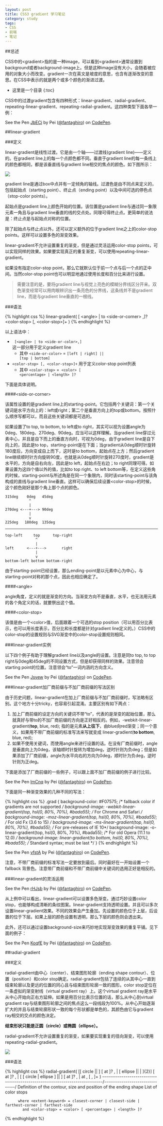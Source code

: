 ```yaml
---
layout: post
title: CSS3 gradient 学习笔记
category: study
tags:
- CSS
- 前端
- 笔记
---
```


##总述

CSS中的&lt;gradient>指的是一种image，可以看到&lt;gradient>通常设置到background或者background-image上。但是这种image没有大小，会随着被应用的对象大小而改变。gradient一次在英文是坡度的意思，也含有逐渐改变的意思。在CSS中表示的就是两个或多个颜色的渐进过渡。
<!--more-->

- 这里是一个目录
{:toc}

CSS中的过渡gradient包含有四种形式：linear-gradient、radial-gradient、repeating-linear-gradient、repeating-radial-gradient。这四种类型下面各举一例：

<p data-height="268" data-theme-id="2146" data-slug-hash="JbECi" data-default-tab="result" class='codepen'>See the Pen <a href='http://codepen.io/fantaghiro/pen/JbECi/'>JbECi</a> by Pei (<a href='http://codepen.io/fantaghiro'>@fantaghiro</a>) on <a href='http://codepen.io'>CodePen</a>.</p>
<script async src="//codepen.io/assets/embed/ei.js"></script>

##linear-gradient

###定义

linear-gradient是线性过渡。它是由一个轴——过渡线(gradient line)——定义的。在gradient line上的每一个点颜色都不同。垂直于gradient line的每一条线上的颜色都相同，都是该垂直线与gradient line相交的焦点的颜色。如下图所示：

<img src="http://pic.yupoo.com/fantaghiro_v/DR7CkQuj/j12bE.png">

gradient line是通过box中点并有一定倾角的轴线。过渡色是由不同点来定义的，包括起始点（starting point）、终止点（ending point）以及中间可选的停色点（stop-color points）。

起始点是gradient line上颜色开始的位置。该位置是gradient line与通过同一象限元素一角且与gradient line垂直的线的交点处。同理可得终止点。更简单的说法是：终止点是与起始点对称的位置。

除了起始点与终止点以外，还可以定义额外的位于gradient line之上的color-stop points。这样可以设置多色的渐变效果。

linear-gradient不允许设置重复的渐变，但是通过灵活运用color-stop points，可以实现同样的效果。如果要实现真正的重复渐变，可以使用repeating-linear-gradient。

如果没有指定color-stop point，那么它就默认位于前一个点与后一个点的正中间。当然color-stop point也可以明显地通过使用长度和百分比来进行设置。

> 需要注意的是，要将gradient line与视觉上亮色的模糊分界线区分开来。双色渐变经常可以用肉眼辨识出一条亮色的分界线，这条线并不是gradient line，而是与gradient line垂直的一根线。

###语法

{% highlight css %}
linear-gradient(  [ &lt;angle> | to &lt;side-or-corner> ,]? &lt;color-stop> [, &lt;color-stop>]+ )
{% endhighlight %}

以上语法中：

- <code> [&lt;angle> | to &lt;side-or-color>,] </code>这一部分用于定义gradient line
    - 其中 <code>&lt;side-or-color></code> = <code>[left | right] || [top | bottom]</code> 
- <code>&lt;color-stop> [, &lt;color-stop>]+</code> 用于定义color-stop point列表
    - 其中 <code>&lt;color-stop></code> =<code> &lt;color> [ &lt;percentage> | &lt;length> ]?</code>

下面是具体说明。

####&lt;side-or-corner>

该属性设置的是gradient line上的starting-point。它包括两个关键词：第一个关键词是水平方向上的：left或right；第二个是垂直方向上的top或bottom。按照什么顺序写都可以，而且这些关键词都是可选的。

如果设置了to top, to bottom, to left或to right，其实可以视为设置angle为 0deg、180deg、270deg、90deg。应当可以这样理解。当gradient line穿过元素中心，并且是自下而上的垂直方向时，可视为0deg，由于gradient line是自下向上的，因此是to top，starting-point是在下面；当gradient从0deg顺时针旋转180度后，方向变成自上而下，这时是to bottom，起始点在上方；然后gradient line继续顺时针方向旋转90度，也就是从0deg顺时针旋转270度时，gradient是水平的，方向是自右向左，因此是to left，起始点在右边；to right同理可得。如果设置为这四个值以外的值，比如to top right、to left bottom等，在定义这些角的时候，starting-point与所述角是在同一个象限内，同时该starting-point与该角构成的直线与gradient line垂直。这样可以确保后续设置&lt;color-stop>的时候，这个颜色刚好是那个角上那个点的颜色。

    315deg    0deg   45deg
               ^
               |
    270deg <---+---> 90deg
               |
               v
    225deg   180deg  135deg
    
<hr>
    
    top-left     top      top-right
                  ^
                  |
    left      <---+--->       right
                  |
                  v
    bottom-left bottom bottom-right


由于starting-point已经设置，那么ending-point是以元素中心为中心，与starting-point对称的那个点，因此也相应确定了。

####&lt;angle>

angle角度，定义的就是渐变的方向。当渐变方向不是垂直，水平，也无法用元素的各个角定义的话，就要祭出这个值。

####&lt;color-stop>

该值是由一个&lt;color>值，后面跟着一个可选的stop position（可以用百分比表示，也可以用长度表示，百分比和长度都是针对gradient line定义的。）CSS中的color-stop的设置规则与SVG渐变中的color-stop设置规则相同。

###linear-gradient实例

以下四个例子有助于理解gradient line以及angle的设置。注意是同to top, to top right与0deg和45deg的不同设置方式，但是却获得同样的效果。注意领会starting point的位置。注意领会“to”一词内涵的方向含义。

<p data-height="268" data-theme-id="2146" data-slug-hash="Jsyew" data-default-tab="result" class='codepen'>See the Pen <a href='http://codepen.io/fantaghiro/pen/Jsyew/'>Jsyew</a> by Pei (<a href='http://codepen.io/fantaghiro'>@fantaghiro</a>) on <a href='http://codepen.io'>CodePen</a>.</p>
<script async src="//codepen.io/assets/embed/ei.js"></script>


###linear-gradient加厂商前缀与不加厂商前缀的写法区别

由于历史问题，linear-gradient在加上厂商前缀与不加厂商前缀时，写法略有区别。这个地方十分tricky，也容易引起混淆。主要区别有如下两点：

1. 加上厂商前缀的设定方向的关键词不带“to”，代表的是渐变的起始位置，那么就真好与带to的不加厂商前缀的方向是正好相反的。例如，-webkit-linear-gradient(**top**, blue, red); 指的是元素**从上往下**，由blue向red渐变；同一个意义，如果用不带厂商前缀的标准写法来写就变成 linear-gradient(**to bottom**, blue, red);
2. 如果不使用关键词，而使用angle来进行设置的话。在没有厂商前缀时，angle是垂直向上为0deg，该轴顺时针旋转为增加deg，逆时针则为负deg；但是如果添加了厂商前缀，angle为水平向右的方向为0deg，顺时针为负deg，逆时针则为正deg。

下面是添加了厂商前缀的一些例子，可以跟上面不加厂商前缀的例子进行比较。

<p data-height="298" data-theme-id="2146" data-slug-hash="lmCnq" data-default-tab="result" class='codepen'>See the Pen <a href='http://codepen.io/fantaghiro/pen/lmCnq/'>lmCnq</a> by Pei (<a href='http://codepen.io/fantaghiro'>@fantaghiro</a>) on <a href='http://codepen.io'>CodePen</a>.</p>
<script async src="//codepen.io/assets/embed/ei.js"></script>

下面是同一种渐变效果的几种不同的写法：

{% highlight css %}
.grad { 
  background-color: #F07575; /* fallback color if gradients are not supported */
  background-image: -webkit-linear-gradient(top, hsl(0, 80%, 70%), #bada55); /* For Chrome and Safari */
  background-image:    -moz-linear-gradient(top, hsl(0, 80%, 70%), #bada55); /* For old Fx (3.6 to 15) */
  background-image:     -ms-linear-gradient(top, hsl(0, 80%, 70%), #bada55); /* For pre-releases of IE 10*/
  background-image:      -o-linear-gradient(top, hsl(0, 80%, 70%), #bada55); /* For old Opera (11.1 to 12.0) */ 
  background-image:         linear-gradient(to bottom, hsl(0, 80%, 70%), #bada55); /* Standard syntax; must be last */
}
{% endhighlight %}

<p data-height="268" data-theme-id="2146" data-slug-hash="vfstA" data-default-tab="result" class='codepen'>See the Pen <a href='http://codepen.io/fantaghiro/pen/vfstA/'>vfstA</a> by Pei (<a href='http://codepen.io/fantaghiro'>@fantaghiro</a>) on <a href='http://codepen.io'>CodePen</a>.</p>
<script async src="//codepen.io/assets/embed/ei.js"></script>

注意，不带厂商前缀的标准写法一定要放到最后。同时最好在一开始设置一个fallback 背景色。注意带厂商前缀和不带厂商前缀中关键词的选用正好是相反的。


###linear-gradient的灵活运用

<p data-height="268" data-theme-id="2146" data-slug-hash="rHJsb" data-default-tab="result" class='codepen'>See the Pen <a href='http://codepen.io/fantaghiro/pen/rHJsb/'>rHJsb</a> by Pei (<a href='http://codepen.io/fantaghiro'>@fantaghiro</a>) on <a href='http://codepen.io'>CodePen</a>.</p>
<script async src="//codepen.io/assets/embed/ei.js"></script>

从上例中可以看出，linear-gradient可以设置多色渐变。通过巧妙设置color stop，也能够构成清晰的条纹图案。linear-gradient支持透明设置。并且可以多次设置linear-gradient效果。不同的效果会产生叠加。先设置的颜色位于上层，后设置的位于下层。如果上层的颜色设置有透明，那么下层的颜色则会透出来。

此外，还可以通过设置background-size来巧妙地实现渐变效果的重复平铺。见下面的例子：

<p data-height="624" data-theme-id="2146" data-slug-hash="KoqfE" data-default-tab="result" class='codepen'>See the Pen <a href='http://codepen.io/fantaghiro/pen/KoqfE/'>KoqfE</a> by Pei (<a href='http://codepen.io/fantaghiro'>@fantaghiro</a>) on <a href='http://codepen.io'>CodePen</a>.</p>
<script async src="//codepen.io/assets/embed/ei.js"></script>

##radial-gradient

###定义

radial-gradient由中心（center）、结束图形轮廓（ending shape contour）、位置（position）和color stop确定。radial-gradient包括了连续的从其中心一直到结束轮廓以及更远的位置的同心且与结束图形轮廓一致的图形。color stop定位在一条虚拟的渐变射线（virtual gradient ray）上。这个virtual gradient ray是水平从中心开始向正右方延伸。如果是用百分比表示位置的话，那么从中心到virtual gradient ray与结束图形轮廓之间的焦点这么一段线段为100%。从中心开始逐渐扩大的并且与结束轮廓形状一致的每个形状都是单色的，其颜色由它与gradient ray相交的交点的颜色决定。

**结束形状只能是正圆（circle）或椭圆（ellipse）。**

radial-gradient不允许设置重复的渐变，如果要实现重复的径向渐变，可以使用repeating-radial-gradient。

<img style="max-width: 90%;" src="http://pic.yupoo.com/fantaghiro_v/DRiOmtI9/H727n.png" >

###语法

{% highlight css %}
  radial-gradient( [[ circle               || <length> ]                     [ at <position> ]? , | 
                    [ ellipse              || <length> | <percentage> ]{2}] [ at <position> ]? , |
                    [ [ circle | ellipse ] || <extent-keyword> ]             [ at <position> ]? , |
                                                                               at <position> ,     <color-stop> [ , <color-stop> ]+ )
                   \------------------------------------------------------------------------------/\--------------------------------/
                                 Definition of the contour, size and position of the ending shape         List of color stops  
    
          where <extent-keyword> = closest-corner | closest-side | farthest-corner | farthest-side
            and <color-stop> = <color> [ <percentage> | <length> ]?
{% endhighlight %}



